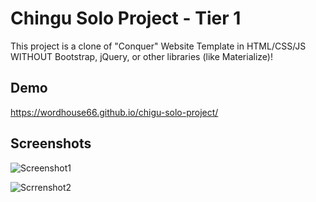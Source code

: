 
# Chingu Solo Project - Tier 1

This project is a clone of "Conquer" Website Template in HTML/CSS/JS WITHOUT Bootstrap, jQuery, or other libraries (like Materialize)!

## Demo

https://wordhouse66.github.io/chigu-solo-project/

## Screenshots

![Screenshot1](https://26media.s3.amazonaws.com/Screenshot+2023-01-19+at+12.02.43.png)

![Scrrenshot2](https://26media.s3.amazonaws.com/Screenshot+2023-01-19+at+12.04.06.png)